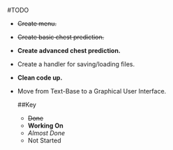 #TODO
+ ~~Create menu.~~ 
+ ~~Create basic chest prediction.~~
+ **Create advanced chest prediction.**
+ Create a handler for saving/loading files.
+ **Clean code up.**
+ Move from Text-Base to a Graphical User Interface.

  ##Key

  + ~~Done~~
  + **Working On**
  + *Almost Done*
  +  Not Started






